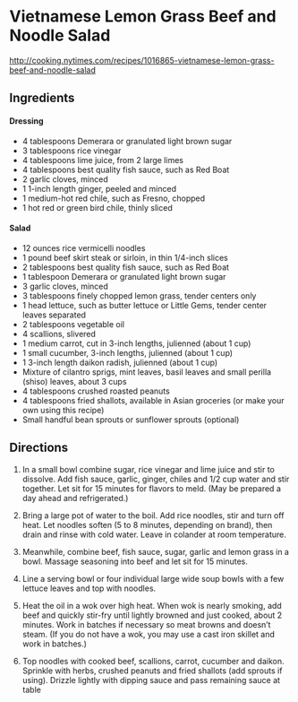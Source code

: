 # Vietnamese Lemon Grass Beef and Noodle Salad
http://cooking.nytimes.com/recipes/1016865-vietnamese-lemon-grass-beef-and-noodle-salad

## Ingredients

#### Dressing
- 4 tablespoons Demerara or granulated light brown sugar
- 3 tablespoons rice vinegar
- 4 tablespoons lime juice, from 2 large limes
- 4 tablespoons best quality fish sauce, such as Red Boat
- 2 garlic cloves, minced
- 1 1-inch length ginger, peeled and minced
- 1 medium-hot red chile, such as Fresno, chopped
- 1 hot red or green bird chile, thinly sliced

#### Salad
- 12 ounces rice vermicelli noodles
- 1 pound beef skirt steak or sirloin, in thin 1/4-inch slices
- 2 tablespoons best quality fish sauce, such as Red Boat
- 1 tablespoon Demerara or granulated light brown sugar
- 3 garlic cloves, minced
- 3 tablespoons finely chopped lemon grass, tender centers only
- 1 head lettuce, such as butter lettuce or Little Gems, tender center leaves separated
- 2 tablespoons vegetable oil
- 4 scallions, slivered
- 1 medium carrot, cut in 3-inch lengths, julienned (about 1 cup)
- 1 small cucumber, 3-inch lengths, julienned (about 1 cup)
- 1 3-inch length daikon radish, julienned (about 1 cup)
- Mixture of cilantro sprigs, mint leaves, basil leaves and small perilla (shiso) leaves, about 3 cups
- 4 tablespoons crushed roasted peanuts
- 4 tablespoons fried shallots, available in Asian groceries (or make your own using this recipe)
- Small handful bean sprouts or sunflower sprouts (optional)

## Directions

1. In a small bowl combine sugar, rice vinegar and lime juice and stir to dissolve. Add fish sauce, garlic, ginger, chiles and 1/2 cup water and stir together. Let sit for 15 minutes for flavors to meld. (May be prepared a day ahead and refrigerated.)

2. Bring a large pot of water to the boil. Add rice noodles, stir and turn off heat. Let noodles soften (5 to 8 minutes, depending on brand), then drain and rinse with cold water. Leave in colander at room temperature.

3. Meanwhile, combine beef, fish sauce, sugar, garlic and lemon grass in a bowl. Massage seasoning into beef and let sit for 15 minutes.

4. Line a serving bowl or four individual large wide soup bowls with a few lettuce leaves and top with noodles.

5. Heat the oil in a wok over high heat. When wok is nearly smoking, add beef and quickly stir-fry until lightly browned and just cooked, about 2 minutes. Work in batches if necessary so meat browns and doesn’t steam. (If you do not have a wok, you may use a cast iron skillet and work in batches.)

6. Top noodles with cooked beef, scallions, carrot, cucumber and daikon. Sprinkle with herbs, crushed peanuts and fried shallots (add sprouts if using). Drizzle lightly with dipping sauce and pass remaining sauce at table

